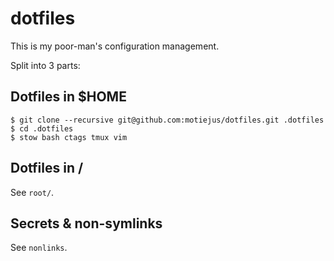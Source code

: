 dotfiles
========

This is my poor-man's configuration management.

Split into 3 parts:

Dotfiles in $HOME
-----------------

    $ git clone --recursive git@github.com:motiejus/dotfiles.git .dotfiles
    $ cd .dotfiles
    $ stow bash ctags tmux vim

Dotfiles in /
-------------

See `root/`.

Secrets & non-symlinks
----------------------

See `nonlinks`.
